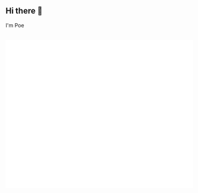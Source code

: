 ## Hi there 👋

I'm Poe

<div align="center">
	<br>
	<a href="https://github.com/poeeain/main/me.svg">
		<img src="https://raw.githubusercontent.com/poeeain/poeeain/63b16a8c58ea505df18c060819f003fbc5c1fdc9/my.svg" width="800" height="400" alt="Click to see the source">
	</a>
	<br>
</div>
